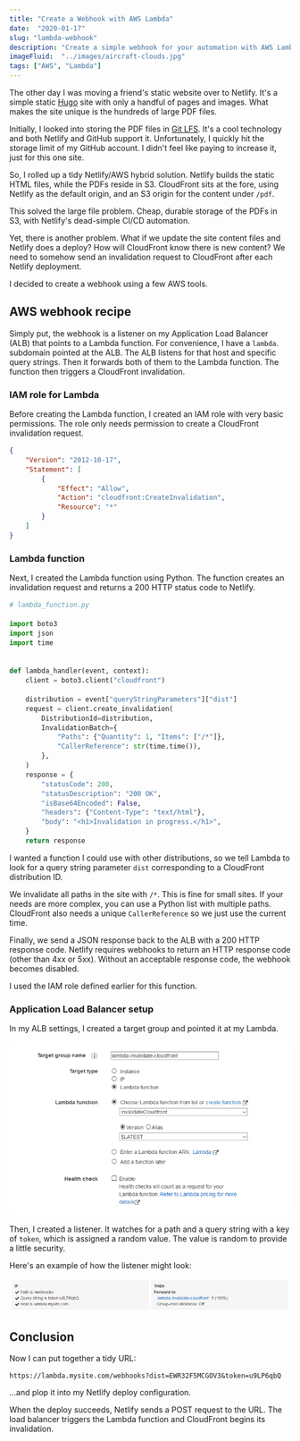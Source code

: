 ```yaml
---
title: "Create a Webhook with AWS Lambda"
date:  "2020-01-17"
slug: "lambda-webhook"
description: "Create a simple webhook for your automation with AWS Lambda and Python."
imageFluid:  "../images/aircraft-clouds.jpg"
tags: ["AWS", "Lambda"]
---
```


The other day I was moving a friend's static website over to Netlify. It's a simple static [Hugo](https://gohugo.io) site with only a handful of pages and images. What makes the site unique is the hundreds of large PDF files.

Initially, I looked into storing the PDF files in [Git LFS](https://git-lfs.github.com/). It's a cool technology and both Netlify and GitHub support it. Unfortunately, I quickly hit the storage limit of my GitHub account. I didn't feel like paying to increase it, just for this one site.

So, I rolled up a tidy Netlify/AWS hybrid solution. Netlify builds the static HTML files, while the PDFs reside in S3. CloudFront sits at the fore, using Netlify as the default origin, and an S3 origin for the content under `/pdf`.

This solved the large file problem. Cheap, durable storage of the PDFs in S3, with Netlify's dead-simple CI/CD automation.

Yet, there is another problem. What if we update the site content files and Netlify does a deploy? How will CloudFront know there is new content? We need to somehow send an invalidation request to CloudFront after each Netlify deployment.

I decided to create a webhook using a few AWS tools.

## AWS webhook recipe

Simply put, the webhook is a listener on my Application Load Balancer (ALB) that points to a Lambda function. For convenience, I have a `lambda`. subdomain pointed at the ALB. The ALB listens for that host and specific query strings. Then it forwards both of them to the Lambda function. The function then triggers a CloudFront invalidation.

### IAM role for Lambda

Before creating the Lambda function, I created an IAM role with very basic permissions. The role only needs permission to create a CloudFront invalidation request.

```json
{
    "Version": "2012-10-17",
    "Statement": [
        {
            "Effect": "Allow",
            "Action": "cloudfront:CreateInvalidation",
            "Resource": "*"
        }
    ]
}
```

### Lambda function

Next, I created the Lambda function using Python. The function creates an invalidation request and returns a 200 HTTP status code to Netlify.

```python
# lambda_function.py

import boto3
import json
import time


def lambda_handler(event, context):
    client = boto3.client("cloudfront")

    distribution = event["queryStringParameters"]["dist"]
    request = client.create_invalidation(
        DistributionId=distribution,
        InvalidationBatch={
            "Paths": {"Quantity": 1, "Items": ["/*"]},
            "CallerReference": str(time.time()),
        },
    )
    response = {
        "statusCode": 200,
        "statusDescription": "200 OK",
        "isBase64Encoded": False,
        "headers": {"Content-Type": "text/html"},
        "body": "<h1>Invalidation in progress.</h1>",
    }
    return response

```

I wanted a function I could use with other distributions, so we tell Lambda to look for a query string parameter `dist` corresponding to a CloudFront distribution ID.

We invalidate all paths in the site with `/*`. This is fine for small sites. If your needs are more complex, you can use a Python list with multiple paths. CloudFront also needs a unique `CallerReference` so we just use the current time.

Finally, we send a JSON response back to the ALB with a 200 HTTP response code. Netlify requires webhooks to return an HTTP response code (other than 4xx or 5xx). Without an acceptable response code, the webhook becomes disabled.

I used the IAM role defined earlier for this function.

### Application Load Balancer setup

In my ALB settings, I created a target group and pointed it at my Lambda.

![ALB Target Group](../images/alb-example-0.png)

Then, I created a listener. It watches for a path and a query string with a key of `token`, which is assigned a random value. The value is random to provide a little security.

Here's an example of how the listener might look:

![ALB Rule](../images/alb-example-1.png)

## Conclusion

Now I can put together a tidy URL:

```text
https://lambda.mysite.com/webhooks?dist=EWR32F5MCGOV3&token=u9LP6qbQ
```

...and plop it into my Netlify deploy configuration.

When the deploy succeeds, Netlify sends a POST request to the URL. The load balancer triggers the Lambda function and CloudFront begins its invalidation.
